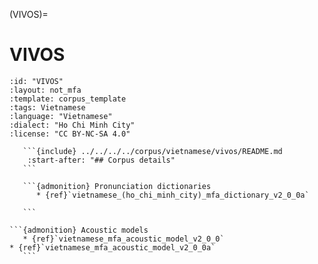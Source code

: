
(VIVOS)=
# VIVOS

``````{corpus} VIVOS
:id: "VIVOS"
:layout: not_mfa
:template: corpus_template
:tags: Vietnamese
:language: "Vietnamese"
:dialect: "Ho Chi Minh City"
:license: "CC BY-NC-SA 4.0"

   ```{include} ../../../../corpus/vietnamese/vivos/README.md
    :start-after: "## Corpus details"
   ```

   ```{admonition} Pronunciation dictionaries
      * {ref}`vietnamese_(ho_chi_minh_city)_mfa_dictionary_v2_0_0a`

   ```

```{admonition} Acoustic models
   * {ref}`vietnamese_mfa_acoustic_model_v2_0_0`
* {ref}`vietnamese_mfa_acoustic_model_v2_0_0a`
   ```
``````
